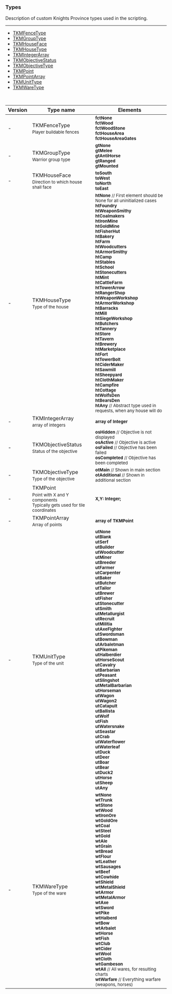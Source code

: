 ### Types

Description of custom Knights Province types used in the scripting.

***

* <a href="#TKMFenceType">TKMFenceType</a>
* <a href="#TKMGroupType">TKMGroupType</a>
* <a href="#TKMHouseFace">TKMHouseFace</a>
* <a href="#TKMHouseType">TKMHouseType</a>
* <a href="#TKMIntegerArray">TKMIntegerArray</a>
* <a href="#TKMObjectiveStatus">TKMObjectiveStatus</a>
* <a href="#TKMObjectiveType">TKMObjectiveType</a>
* <a href="#TKMPoint">TKMPoint</a>
* <a href="#TKMPointArray">TKMPointArray</a>
* <a href="#TKMUnitType">TKMUnitType</a>
* <a href="#TKMWareType">TKMWareType</a>
<br />

| Version | Type name | Elements |
| ------- | ------------------------------------ | -------------- |
| - | <a id="TKMFenceType">TKMFenceType</a><sub><br/>Player buildable fences</sub> | <sub>**fctNone**</sub><br/><sub>**fctWood**</sub><br/><sub>**fctWoodStone**</sub><br/><sub>**fctHouseArea**</sub><br/><sub>**fctHouseAreaGates**</sub>
| - | <a id="TKMGroupType">TKMGroupType</a><sub><br/>Warrior group type</sub> | <sub>**gtNone**</sub><br/><sub>**gtMelee**</sub><br/><sub>**gtAntiHorse**</sub><br/><sub>**gtRanged**</sub><br/><sub>**gtMounted**</sub>
| - | <a id="TKMHouseFace">TKMHouseFace</a><sub><br/>Direction to which house shall face</sub> | <sub>**toSouth**</sub><br/><sub>**toWest**</sub><br/><sub>**toNorth**</sub><br/><sub>**toEast**</sub>
| - | <a id="TKMHouseType">TKMHouseType</a><sub><br/>Type of the house</sub> | <sub>**htNone** // First element should be None for all uninitialized cases</sub><br/><sub>**htFoundry**</sub><br/><sub>**htWeaponSmithy**</sub><br/><sub>**htCoalmakers**</sub><br/><sub>**htIronMine**</sub><br/><sub>**htGoldMine**</sub><br/><sub>**htFisherHut**</sub><br/><sub>**htBakery**</sub><br/><sub>**htFarm**</sub><br/><sub>**htWoodcutters**</sub><br/><sub>**htArmorSmithy**</sub><br/><sub>**htCamp**</sub><br/><sub>**htStables**</sub><br/><sub>**htSchool**</sub><br/><sub>**htStonecutters**</sub><br/><sub>**htMint**</sub><br/><sub>**htCattleFarm**</sub><br/><sub>**htTowerArrow**</sub><br/><sub>**htRangerShop**</sub><br/><sub>**htWeaponWorkshop**</sub><br/><sub>**htArmorWorkshop**</sub><br/><sub>**htBarracks**</sub><br/><sub>**htMill**</sub><br/><sub>**htSiegeWorkshop**</sub><br/><sub>**htButchers**</sub><br/><sub>**htTannery**</sub><br/><sub>**htStore**</sub><br/><sub>**htTavern**</sub><br/><sub>**htBrewery**</sub><br/><sub>**htMarketplace**</sub><br/><sub>**htFort**</sub><br/><sub>**htTowerBolt**</sub><br/><sub>**htCiderMaker**</sub><br/><sub>**htSawmill**</sub><br/><sub>**htSheepyard**</sub><br/><sub>**htClothMaker**</sub><br/><sub>**htCampfire**</sub><br/><sub>**htCottage**</sub><br/><sub>**htWolfsDen**</sub><br/><sub>**htBearsDen**</sub><br/><sub>**htAny** // Abstract type used in requests, when any house will do</sub>
| - | <a id="TKMIntegerArray">TKMIntegerArray</a><sub><br/>array of integers</sub> | <sub>**array of Integer**</sub>
| - | <a id="TKMObjectiveStatus">TKMObjectiveStatus</a><sub><br/>Status of the objective</sub> | <sub>**osHidden** // Objective is not displayed</sub><br/><sub>**osActive** // Objective is active</sub><br/><sub>**osFailed** // Objective has been failed</sub><br/><sub>**osCompleted** // Objective has been completed</sub>
| - | <a id="TKMObjectiveType">TKMObjectiveType</a><sub><br/>Type of the objective</sub> | <sub>**otMain** // Shown in main section</sub><br/><sub>**otAdditional** // Shown in additional section</sub>
| - | <a id="TKMPoint">TKMPoint</a><sub><br/>Point with X and Y components<br/>Typically gets used for tile coordinates</sub> | <sub>**X,Y: Integer;**</sub>
| - | <a id="TKMPointArray">TKMPointArray</a><sub><br/>Array of points</sub> | <sub>**array of TKMPoint**</sub>
| - | <a id="TKMUnitType">TKMUnitType</a><sub><br/>Type of the unit</sub> | <sub>**utNone**</sub><br/><sub>**utBlank**</sub><br/><sub>**utSerf**</sub><br/><sub>**utBuilder**</sub><br/><sub>**utWoodcutter**</sub><br/><sub>**utMiner**</sub><br/><sub>**utBreeder**</sub><br/><sub>**utFarmer**</sub><br/><sub>**utCarpenter**</sub><br/><sub>**utBaker**</sub><br/><sub>**utButcher**</sub><br/><sub>**utTailor**</sub><br/><sub>**utBrewer**</sub><br/><sub>**utFisher**</sub><br/><sub>**utStonecutter**</sub><br/><sub>**utSmith**</sub><br/><sub>**utMetallurgist**</sub><br/><sub>**utRecruit**</sub><br/><sub>**utMilitia**</sub><br/><sub>**utAxeFighter**</sub><br/><sub>**utSwordsman**</sub><br/><sub>**utBowman**</sub><br/><sub>**utArbaletman**</sub><br/><sub>**utPikeman**</sub><br/><sub>**utHalberdier**</sub><br/><sub>**utHorseScout**</sub><br/><sub>**utCavalry**</sub><br/><sub>**utBarbarian**</sub><br/><sub>**utPeasant**</sub><br/><sub>**utSlingshot**</sub><br/><sub>**utMetalBarbarian**</sub><br/><sub>**utHorseman**</sub><br/><sub>**utWagon**</sub><br/><sub>**utWagon2**</sub><br/><sub>**utCatapult**</sub><br/><sub>**utBallista**</sub><br/><sub>**utWolf**</sub><br/><sub>**utFish**</sub><br/><sub>**utWatersnake**</sub><br/><sub>**utSeastar**</sub><br/><sub>**utCrab**</sub><br/><sub>**utWaterflower**</sub><br/><sub>**utWaterleaf**</sub><br/><sub>**utDuck**</sub><br/><sub>**utDeer**</sub><br/><sub>**utBoar**</sub><br/><sub>**utBear**</sub><br/><sub>**utDuck2**</sub><br/><sub>**utHorse**</sub><br/><sub>**utSheep**</sub><br/><sub>**utAny**</sub>
| - | <a id="TKMWareType">TKMWareType</a><sub><br/>Type of the ware</sub> | <sub>**wtNone**</sub><br/><sub>**wtTrunk**</sub><br/><sub>**wtStone**</sub><br/><sub>**wtWood**</sub><br/><sub>**wtIronOre**</sub><br/><sub>**wtGoldOre**</sub><br/><sub>**wtCoal**</sub><br/><sub>**wtSteel**</sub><br/><sub>**wtGold**</sub><br/><sub>**wtAle**</sub><br/><sub>**wtGrain**</sub><br/><sub>**wtBread**</sub><br/><sub>**wtFlour**</sub><br/><sub>**wtLeather**</sub><br/><sub>**wtSausages**</sub><br/><sub>**wtBeef**</sub><br/><sub>**wtCowhide**</sub><br/><sub>**wtShield**</sub><br/><sub>**wtMetalShield**</sub><br/><sub>**wtArmor**</sub><br/><sub>**wtMetalArmor**</sub><br/><sub>**wtAxe**</sub><br/><sub>**wtSword**</sub><br/><sub>**wtPike**</sub><br/><sub>**wtHalberd**</sub><br/><sub>**wtBow**</sub><br/><sub>**wtArbalet**</sub><br/><sub>**wtHorse**</sub><br/><sub>**wtFish**</sub><br/><sub>**wtClub**</sub><br/><sub>**wtCider**</sub><br/><sub>**wtWool**</sub><br/><sub>**wtCloth**</sub><br/><sub>**wtGambeson**</sub><br/><sub>**wtAll** // All wares, for resulting charts</sub><br/><sub>**wtWarfare** // Everything warfare (weapons, horses)</sub>
